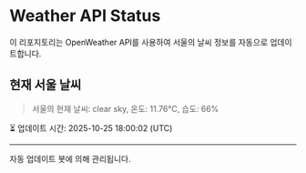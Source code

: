 
# Weather API Status

이 리포지토리는 OpenWeather API를 사용하여 서울의 날씨 정보를 자동으로 업데이트합니다.

## 현재 서울 날씨
> 서울의 현재 날씨: clear sky, 온도: 11.76°C, 습도: 66%

⏳ 업데이트 시간: 2025-10-25 18:00:02 (UTC)

---
자동 업데이트 봇에 의해 관리됩니다.
